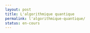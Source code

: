 ```yaml
---
layout: post
title: L'algorithmique quantique
permalink: l'algorithmique-quantique/
status: en-cours
---
```

